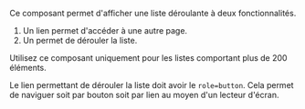 Ce composant permet d'afficher une liste déroulante à deux fonctionnalités.

1. Un lien permet d'accéder à une autre page.
2. Un permet de dérouler la liste.

Utilisez ce composant uniquement pour les listes comportant plus de 200
éléments.

Le lien permettant de dérouler la liste doit avoir le `role=button`. Cela permet
de naviguer soit par bouton soit par lien au moyen d'un lecteur d'écran.
